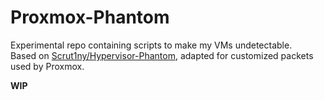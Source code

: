 # Proxmox-Phantom

Experimental repo containing scripts to make my VMs undetectable.  
Based on [Scrut1ny/Hypervisor-Phantom](https://github.com/Scrut1ny/Hypervisor-Phantom), adapted for customized packets used by Proxmox.

**WIP**
